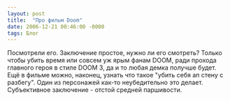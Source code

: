 ```yaml
---
layout: post
title:  "Про фильм Doom"
date: 2006-12-21 00:46:00 -0000
tags: Блог
---
```


Посмотрели его. Заключение простое, нужно ли его смотреть? Только чтобы убить время или совсем уж ярым фанам DOOM, ради прохода главного героя в стиле DOOM 3, да и то любая демка получше будет. Ещё в фильме можно, наконец, узнать что такое "убить себя ап стену с разбегу". Один из персонажей как-то неубедительно это делает. Субъективное заключение - отстой средней паршивости.